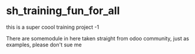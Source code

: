 # sh_training_fun_for_all
this is a super coool training project -1

There are somemodule in here taken straight from odoo community, just as examples, please don't sue me
